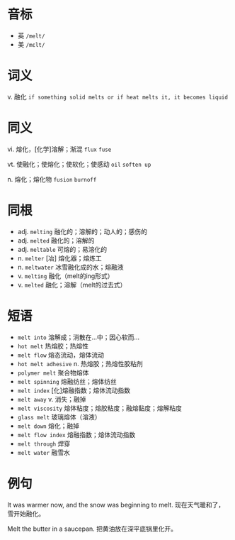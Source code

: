 # 音标

- 英 `/melt/`
- 美 `/mɛlt/`

# 词义

v. 融化
`if something solid melts or if heat melts it, it becomes liquid`

# 同义

vi. 熔化，[化学]溶解；渐混
`flux` `fuse`

vt. 使融化；使熔化；使软化；使感动
`oil` `soften up`

n. 熔化；熔化物
`fusion` `burnoff`

# 同根

- adj. `melting` 融化的；溶解的；动人的；感伤的
- adj. `melted` 融化的；溶解的
- adj. `meltable` 可熔的；易溶化的
- n. `melter` [冶] 熔化器；熔炼工
- n. `meltwater` 冰雪融化成的水；熔融液
- v. `melting` 融化（melt的ing形式）
- v. `melted` 融化；溶解（melt的过去式）

# 短语

- `melt into` 溶解成；消散在…中；因心软而…
- `hot melt` 热熔胶；热熔性
- `melt flow` 熔态流动，熔体流动
- `hot melt adhesive` n. 热熔胶；热熔性胶粘剂
- `polymer melt` 聚合物熔体
- `melt spinning` 熔融纺丝；熔体纺丝
- `melt index` [化]熔融指数；熔体流动指数
- `melt away` v. 消失；融掉
- `melt viscosity` 熔体粘度；熔胶粘度；融熔黏度；熔解粘度
- `glass melt` 玻璃熔体（溶液）
- `melt down` 熔化；融掉
- `melt flow index` 熔融指数；熔体流动指数
- `melt through` 焊穿
- `melt water` 融雪水

# 例句

It was warmer now, and the snow was beginning to melt.
现在天气暖和了，雪开始融化。

Melt the butter in a saucepan.
把黄油放在深平底锅里化开。


